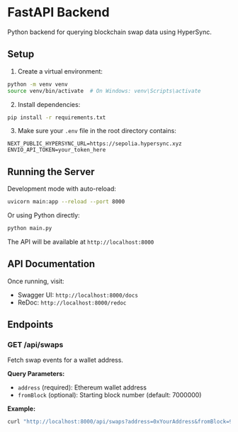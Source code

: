 # FastAPI Backend

Python backend for querying blockchain swap data using HyperSync.

## Setup

1. Create a virtual environment:
```bash
python -m venv venv
source venv/bin/activate  # On Windows: venv\Scripts\activate
```

2. Install dependencies:
```bash
pip install -r requirements.txt
```

3. Make sure your `.env` file in the root directory contains:
```
NEXT_PUBLIC_HYPERSYNC_URL=https://sepolia.hypersync.xyz
ENVIO_API_TOKEN=your_token_here
```

## Running the Server

Development mode with auto-reload:
```bash
uvicorn main:app --reload --port 8000
```

Or using Python directly:
```bash
python main.py
```

The API will be available at `http://localhost:8000`

## API Documentation

Once running, visit:
- Swagger UI: `http://localhost:8000/docs`
- ReDoc: `http://localhost:8000/redoc`

## Endpoints

### GET /api/swaps
Fetch swap events for a wallet address.

**Query Parameters:**
- `address` (required): Ethereum wallet address
- `fromBlock` (optional): Starting block number (default: 7000000)

**Example:**
```bash
curl "http://localhost:8000/api/swaps?address=0xYourAddress&fromBlock=9000000"
```
